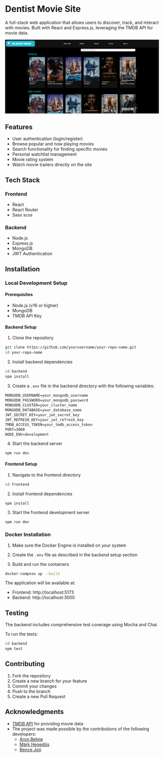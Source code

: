 # Dentist Movie Site 

A full-stack web application that allows users to discover, track, and interact with movies. Built with React and Express.js, leveraging the TMDB API for movie data.

![Demo pic](https://github.com/hegedus-mark/imdb-clone-site/blob/development/githubAssets/website-demo.png?raw=true)

## Features

- User authentication (login/register)
- Browse popular and now playing movies
- Search functionality for finding specific movies
- Personal watchlist management
- Movie rating system
- Watch movie trailers directly on the site

## Tech Stack

### Frontend
- React
- React Router
- Sass scss

### Backend
- Node.js
- Express.js
- MongoDB
- JWT Authentication

## Installation

### Local Development Setup

#### Prerequisites
- Node.js (v16 or higher)
- MongoDB
- TMDB API Key

#### Backend Setup
1. Clone the repository
```bash
git clone https://github.com/yourusername/your-repo-name.git
cd your-repo-name
```

2. Install backend dependencies
```bash
cd backend
npm install
```

3. Create a `.env` file in the backend directory with the following variables:
```env
MONGODB_USERNAME=your_mongodb_username
MONGODB_PASSWORD=your_mongodb_password
MONGODB_CLUSTER=your_cluster_name
MONGODB_DATABASE=your_database_name
JWT_SECRET_KEY=your_jwt_secret_key
JWT_REFRESH_KEY=your_jwt_refresh_key
TMDB_ACCESS_TOKEN=your_tmdb_access_token
PORT=3000
NODE_ENV=development
```

4. Start the backend server
```bash
npm run dev
```

#### Frontend Setup
1. Navigate to the frontend directory
```bash
cd frontend
```

2. Install frontend dependencies
```bash
npm install
```

3. Start the frontend development server
```bash
npm run dev
```

### Docker Installation

1. Make sure the Docker Engine is installed on your system

2. Create the `.env` file as described in the backend setup section

3. Build and run the containers
```bash
docker-compose up --build
```

The application will be available at:
- Frontend: http://localhost:5173
- Backend: http://localhost:3000


## Testing

The backend includes comprehensive test coverage using Mocha and Chai.

To run the tests:
```bash
cd backend
npm test
```

## Contributing

1. Fork the repository
2. Create a new branch for your feature
3. Commit your changes
4. Push to the branch
5. Create a new Pull Request

## Acknowledgments

- [TMDB API](https://www.themoviedb.org/documentation/api) for providing movie data
- The project was made possible by the contributions of the following developers:
  - [Áron Belme](https://github.com/belmearon)
  - [Márk Hegedűs](https://github.com/hegedus-mark)
  - [Bence Joó](https://github.com/Ben2oid)

